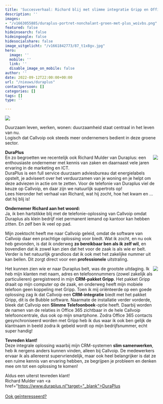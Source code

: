 ```yaml
---
title: 'Succesverhaal: Richard blij met slimme integratie Gripp en Office 365'
description: ''
images:
- "/v1663055885/duraplus-portret-nonchalant-groen-met-plus_woivbs.png"
featured: false
hideinsearch: false
hideingoogle: false
hidesocialshare: false
image_uitgelicht: "/v1661842773/87_t1x8gv.jpg"
hero:
  image: ''
  mobile: ''
  link: ''
  disable_image_on_mobile: false
author: ''
date: 2022-09-12T22:00:00+00:00
url: "/nieuws/duraplus"
contactpersoon: []
categories: []
tags: []
type: ''

---
```

![](https://res.cloudinary.com/callvoip/image/upload/v1663055885/duraplus-portret-nonchalant-groen-met-plus_woivbs.png)

Duurzaam leven, werken, wonen: duurzaamheid staat centraal in het leven van nu.  
Logisch dat Callvoip ook steeds meer ondernemers bedient in deze groene sector.

**DuraPlus**  
<img src="https://res.cloudinary.com/callvoip/image/upload/v1661842683/duraplus_wzeosd.png" style="float:right; margin-left:5px;">En zo begroetten we recentelijk ook Richard Mulder van Duraplus: een enthousiaste ondernemer met kennis van zaken en daarnaast vele jaren ervaring in de marketing en ICT.<br>DuraPlus is een full service duurzaam adviesbureau dat energielabels opstelt, je adviseert over het verduurzamen van je woning en je helpt om deze adviezen in actie om te zetten. Voor de telefonie van Duraplus viel de keuze op Callvoip, en daar zijn we natuurlijk supertrots op!  
Lees hieronder het verhaal van Richard, wat hij zocht, hoe het kwam en … dat hij blij is!

**Ondernemer Richard aan het woord:**  
Ja, ik ben hartstikke blij met de telefonie-oplossing van Callvoip omdat Duraplus als klein bedrijf niet permanent iemand op kantoor kan hebben zitten. En zelf ben ik veel op pad.

Mijn zoektocht heeft me naar Callvoip geleid, omdat de software van Callvoip daar een prachtige oplossing voor biedt. Wat ik zocht, en nu ook heb gevonden, is dat ik onderweg **zo bereikbaar ben als ik zelf wil**, en bovendien dat ik zowel kan zien dat het voor de zaak is als wie er belt. Verder is het natuurlijk grandioos dat ik ook met het zakelijke nummer uit kan bellen. Dit zorgt direct voor een **professionele** uitstraling.

<img src="https://res.cloudinary.com/callvoip/image/upload/c_scale,f_auto,q_auto/gripp_nleqgd.png" style="float:right; margin-left:5px;">Het kunnen zien wíe er naar Duraplus belt, was de grootste uitdaging. Ik heb mijn klanten met naam, adres en telefoonnummers (zowel zakelijk als particulieren) geregistreerd in mijn <a hrerf="https://www.callvoip.nl/marketplace/gripp/"><b>CRM-pakket Gripp</b></a>. Het pakket Gripp draait op mijn computer op de zaak, en onderweg heeft mijn mobiele telefoon geen koppeling met Gripp. Toen ik mij oriënteerde op een goede oplossing zag ik dat Callvoip een **CRM-integratie** biedt met het pakket Gripp, dit is de Bubble software. Naarmate de installatie verder vorderde, bleek dat Callvoip een **Slimme Telefoonboek**-optie heeft. Daarbij worden de namen van de relaties in Office 365 zichtbaar in de hele Callvoip telefooncentrale, dus ook op mijn smartphone. Zodra Office 365 contacts gesynchroniseerd worden met Gripp heb ik dus waar ik ook ben gelijk de klantnaam in beeld zodra ik gebeld wordt op mijn bedrijfsnummer, echt super handig!

**Tevreden klant!**  
Deze integrale oplossing waarbij mijn CRM-systemen **slim samenwerken**, heb ik nergens anders kunnen vinden, alleen bij Callvoip. De medewerkers ervaar ik als allereerst supervriendelijk, maar ook heel belangrijker is dat ze een ruime kennis van ervaring hebben, ze begrijpen je probleem en denken mee om tot een oplossing te komen!

Aldus een uiterst tevreden klant!  
Richard Mulder van <a href="https://www.duraplus.nl"target="_blank">DuraPlus</a><br><br>
<a href="/klantworden/" class="button">Ook geïnteresseerd?</a>
